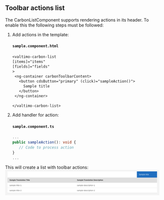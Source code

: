 ## Toolbar actions list

The CarbonListComponent supports rendering actions in its header. To enable this the following steps must be followed:

1. Add actions in the template:

   #### **`sample.component.html`**

   ```angular2html
   <valtimo-carbon-list
   [items]="items"
   [fields]="fields"
   >
    <ng-container carbonToolbarContent>
      <button cdsButton="primary" (click)="sampleAction()">
        Sample title
      </button>
    </ng-container>

   </valtimo-carbon-list>
   ```

2. Add handler for action:

   #### **`sample.component.ts`**

   ```typescript
   ...
   public sampleAction(): void {
      // Code to process action
   }
   ...
   ```

This will create a list with toolbar actions:
![list-with-toolbar-actions.png](./img/list-with-toolbar-actions.png)
